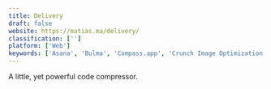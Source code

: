 ```yaml
---
title: Delivery
draft: false 
website: https://matias.ma/delivery/
classification: ['']
platform: ['Web']
keywords: ['Asana', 'Bulma', 'Compass.app', 'Crunch Image Optimization', 'FilterGrade', 'Fire.app', 'Flow', 'Flux', 'Koala', 'Live.js', 'STOCK', 'Scout-App', 'Smaller', 'Squeezer', 'Transmit', 'Typescript', 'Velocity', 'kouto swiss']
---
```

A little, yet powerful code compressor.